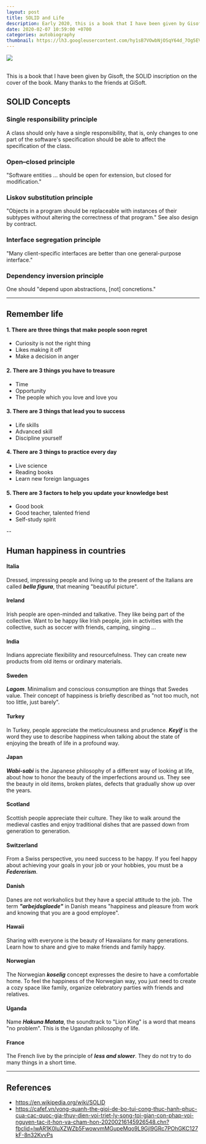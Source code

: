 ```yaml
---
layout: post
title: SOLID and Life
description: Early 2020, this is a book that I have been given by Gisoft, the SOLID inscription on the cover of the book. Many thanks to the friends at GiSoft. I have been describing the life on this posts.
date: 2020-02-07 10:59:00 +0700
categories: autobiography
thumbnail: https://lh3.googleusercontent.com/hy1sB7VOwbNjOSqY64d_7Og5EVPhJnJoPx1U9d9QnQKZBCu-dsD155BFXucvbZvo7JWWjEHTIUj4ZHCsfCIPr_vxxhEra4lUIb7L6PvlBfZz4YQVEQG4Kg_kKnzc9CR0ewStehNmKDVRT10uocXvgekpU-jftF1HdLVsbfbr7wk7HXboANJdN1qAZbJbaWxm3P8Dw2trLSv-zt0MoMnrVdL7wRxkXi8DzSDyUR5gZLULLxsrMn3AA7KbDoxEqkIs65dUbhwCVjuNToPRjqu43Db7UFG-1eAgB1YSbk7Y1tRImh-3nJSmbVvamE2tcCTZqm9sbM2dvk1WWpjFFDvuBFL6XtqAo6q9Km8dZh0m4MOCZw8WatE5AzVZ-cIT6kaFoDU2HqLJ6eFOzWFVPpFNvJ13JL3WTQUvGFic4MtKlQGoMxReHOO9R1iD5W0W_HtmL7eyOxps_S3NwdCPXPCsuEVAiur5ELVIg6-HcTBgXjscPNQd3hUnRrbH-E2gA1bADeLhoch_rY_-tj4tPBSrjjmr497B4F7Mqg-B6TrUaknYikXHCOfH4QntvooMvitkTK9Bw-dymtezLNNf19WOsNnWWmuspJMOBDy1Q4gPURuLDaWxA89InulzehNrtFIt4wHpSwoswtEgb8LEg6LGyYqNrofxNH_U6sMKQ-A_FG_OnmP4Fez9KO4=w628-h419-no
---
```


![](https://lh3.googleusercontent.com/hy1sB7VOwbNjOSqY64d_7Og5EVPhJnJoPx1U9d9QnQKZBCu-dsD155BFXucvbZvo7JWWjEHTIUj4ZHCsfCIPr_vxxhEra4lUIb7L6PvlBfZz4YQVEQG4Kg_kKnzc9CR0ewStehNmKDVRT10uocXvgekpU-jftF1HdLVsbfbr7wk7HXboANJdN1qAZbJbaWxm3P8Dw2trLSv-zt0MoMnrVdL7wRxkXi8DzSDyUR5gZLULLxsrMn3AA7KbDoxEqkIs65dUbhwCVjuNToPRjqu43Db7UFG-1eAgB1YSbk7Y1tRImh-3nJSmbVvamE2tcCTZqm9sbM2dvk1WWpjFFDvuBFL6XtqAo6q9Km8dZh0m4MOCZw8WatE5AzVZ-cIT6kaFoDU2HqLJ6eFOzWFVPpFNvJ13JL3WTQUvGFic4MtKlQGoMxReHOO9R1iD5W0W_HtmL7eyOxps_S3NwdCPXPCsuEVAiur5ELVIg6-HcTBgXjscPNQd3hUnRrbH-E2gA1bADeLhoch_rY_-tj4tPBSrjjmr497B4F7Mqg-B6TrUaknYikXHCOfH4QntvooMvitkTK9Bw-dymtezLNNf19WOsNnWWmuspJMOBDy1Q4gPURuLDaWxA89InulzehNrtFIt4wHpSwoswtEgb8LEg6LGyYqNrofxNH_U6sMKQ-A_FG_OnmP4Fez9KO4=w628-h419-no)

<!-- {:.first-large-letter} -->
  <br>
  This is a book that I have been given by Gisoft, the SOLID inscription on the cover of the book. Many thanks to the friends at GiSoft.
  <br>

## SOLID Concepts
### Single responsibility principle
A class should only have a single responsibility, that is, only changes to one part of the software's specification should be able to affect the specification of the class.

### Open–closed principle
"Software entities ... should be open for extension, but closed for modification."

### Liskov substitution principle
"Objects in a program should be replaceable with instances of their subtypes without altering the correctness of that program." See also design by contract.

### Interface segregation principle
"Many client-specific interfaces are better than one general-purpose interface."

### Dependency inversion principle
One should "depend upon abstractions, [not] concretions."

---
## Remember life
#### 1. There are three things that make people soon regret
- Curiosity is not the right thing
- Likes making it off
- Make a decision in anger

#### 2. There are 3 things you have to treasure
- Time
- Opportunity
- The people which you love and love you

#### 3. There are 3 things that lead you to success
- Life skills
- Advanced skill
- Discipline yourself

#### 4. There are 3 things to practice every day
- Live science
- Reading books
- Learn new foreign languages

#### 5. There are 3 factors to help you update your knowledge best
- Good book
- Good teacher, talented friend
- Self-study spirit

--
## Human happiness in countries
#### Italia
Dressed, impressing people and living up to the present of the Italians are called ***bella figura***, that meaning "beautiful picture".

#### Ireland
Irish people are open-minded and talkative. They like being part of the collective. Want to be happy like Irish people, join in activities with the collective, such as soccer with friends, camping, singing ...

#### India
Indians appreciate flexibility and resourcefulness. They can create new products from old items or ordinary materials.

#### Sweden
***Lagom***. Minimalism and conscious consumption are things that Swedes value.
Their concept of happiness is briefly described as "not too much, not too little, just barely".

#### Turkey
In Turkey, people appreciate the meticulousness and prudence. ***Keyif*** is the word they use to describe happiness when talking about the state of enjoying the breath of life in a profound way.

#### Japan
***Wabi-sabi*** is the Japanese philosophy of a different way of looking at life, about how to honor the beauty of the imperfections around us. They see the beauty in old items, broken plates, defects that gradually show up over the years.

#### Scotland
Scottish people appreciate their culture. They like to walk around the medieval castles and enjoy traditional dishes that are passed down from generation to generation.

#### Switzerland
From a Swiss perspective, you need success to be happy. If you feel happy about achieving your goals in your job or your hobbies, you must be a ***Federerism***.

#### Danish
Danes are not workaholics but they have a special attitude to the job. The term ***"arbejdsglaede"*** in Danish means "happiness and pleasure from work and knowing that you are a good employee".

#### Hawaii
Sharing with everyone is the beauty of Hawaiians for many generations. Learn how to share and give to make friends and family happy.

#### Norwegian
The Norwegian ***koselig*** concept expresses the desire to have a comfortable home. To feel the happiness of the Norwegian way, you just need to create a cozy space like family, organize celebratory parties with friends and relatives.

#### Uganda
Name ***Hakuna Matata***, the soundtrack to "Lion King" is a word that means "no problem". This is the Ugandan philosophy of life.

#### France
The French live by the principle of ***less and slower***. They do not try to do many things in a short time.

---
## References
- https://en.wikipedia.org/wiki/SOLID
- https://cafef.vn/vong-quanh-the-gioi-de-bo-tui-cong-thuc-hanh-phuc-cua-cac-quoc-gia-thuy-dien-voi-triet-ly-song-toi-gian-con-phap-voi-nguyen-tac-it-hon-va-cham-hon-20200216145926548.chn?fbclid=IwAR1K0IuXZWZb5FwowvmMGupeMqo9L9Gjl9GRc7POhGKC127kF-8n32KvvPs
